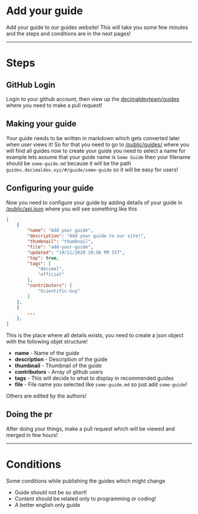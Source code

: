 # Add your guide

Add your guide to our guides website! This will take you some few minutes and the steps and conditions are in the next pages!

---

# Steps

## GitHub Login

Login to your github account, then view up the [decimaldevteam/guides](https://github.com/decimaldevteam/guides) where you need to make a pull request!

## Making your guide

Your guide needs to be written in markdown which gets converted later when user views it! So for that you need to go to [/public/guides/](https://github.com/decimaldevteam/guides/tree/main/public/guides) where you will find all guides now to create your guide you need to select a name for example lets assume that your guide name is `Some Guide` then your filename should be `some-guide.md` because it will be the path `guides.decimaldev.xyz/#/guide/some-guide` so it will be easy for users!

## Configuring your guide

Now you need to configure your guide by adding details of your guide in [/public/api.json](https://github.com/decimaldevteam/guides/blob/main/public/api.json) where you will see something like this

```json
[
    {
        "name": "Add your guide",
        "description": "Add your guide to our site!",
        "thumbnail": "thumbnail",
        "file": "add-your-guide",
        "updated": "19/11/2020 10:56 PM IST",
        "top": true,
        "tags": [
            "decimal",
            "official"
        ],
        "contributors": [
            "Scientific-Guy"
        ]
    },
    {
        ...
    },
]
```

This is the place where all details exists, you need to create a json object with the following objet structure!

- **name** - Name of the guide
- **description** - Description of the guide
- **thumbnail** - Thumbnail of the guide
- **contributors** - Array of github users
- **tags** - This will decide to what to display in recommended guides
- **file** - File name you selected like `some-guide.md` so just add `some-guide`!

Others are edited by the authors!

## Doing the pr

After doing your things, make a pull request which will be viewed and merged in few hours!

---

# Conditions

Some conditions while publishing the guides which might change

- Guide should not be so short!
- Content should be related only to programming or coding!
- A better english only guide